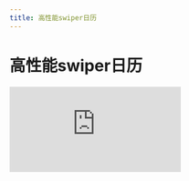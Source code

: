 ```yaml
---
title: 高性能swiper日历
---
```


# 高性能swiper日历

<div class="demo-box">
	<iframe scrolling="auto" frameborder="0" src="https://npro.redou.vip/h5/#/pages/modules/calendar/calendar" class="demo-box-iframe"></iframe>
</div>